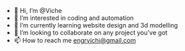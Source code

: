 - 👋 Hi, I’m @Viche
- 👀 I’m interested in coding and automation
- 🌱 I’m currently learning website design and 3d modelling
- 💞️ I’m looking to collaborate on any project you've got
- 📫 How to reach me engrvichi@gmail.com

<!---
Goldeneyce/Goldeneyce is a ✨ special ✨ repository because its `README.md` (this file) appears on your GitHub profile.
You can click the Preview link to take a look at your changes.
--->
